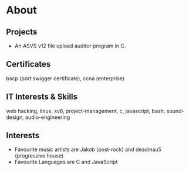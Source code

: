 # About

## Projects
- An ASVS v12 file upload auditor program in C.

## Certificates

bscp (port swigger certificate), ccna (enterprise)

## IT Interests & Skills

web hacking, linux, xv6, project-management, c, javascript, bash, sound-design, audio-engineering

## Interests
- Favourite music artists are Jakob (post-rock) and deadmau5 (progressive house)
- Favourite Languages are C and JavaScript
